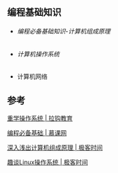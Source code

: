 ## 编程基础知识

- ###### 编程必备基础知识-计算机组成原理

- ###### 计算机操作系统

- 计算机网络



## 参考

[重学操作系统 | 拉钩教育](https://kaiwu.lagou.com/course/courseInfo.htm?sid=20-h5Url-0&courseId=478&lagoufrom=noapp&sharetype=wx_friend#/content)

[编程必备基础 | 慕课网](https://coding.imooc.com/class/package/355.html)

[深入浅出计算机组成原理 | 极客时间](https://time.geekbang.org/column/intro/100026001)

[趣谈Linux操作系统 | 极客时间](https://time.geekbang.org/column/intro/100024701)